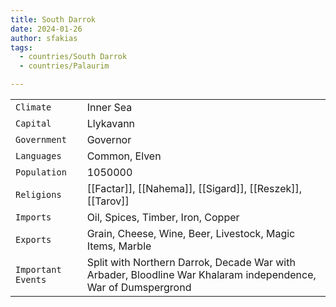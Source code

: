 ```yaml
---
title: South Darrok
date: 2024-01-26
author: sfakias
tags:
  - countries/South Darrok
  - countries/Palaurim

---
```

| | |
| --- | --- |
| `Climate` | Inner Sea |
| `Capital` | Llykavann |
| `Government` | Governor |
| `Languages` | Common, Elven |
| `Population` | 1050000 |
| `Religions` | [[Factar]], [[Nahema]], [[Sigard]], [[Reszek]], [[Tarov]] |
| `Imports` | Oil, Spices, Timber, Iron, Copper |
| `Exports` | Grain, Cheese, Wine, Beer, Livestock, Magic Items, Marble |
| `Important Events` | Split with Northern Darrok, Decade War with Arbader, Bloodline War Khalaram independence, War of Dumspergrond |
